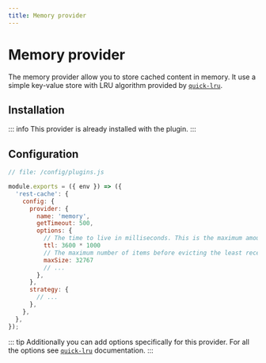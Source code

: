 ```yaml
---
title: Memory provider
---
```


# Memory provider

The memory provider allow you to store cached content in memory. It use a simple key-value store with LRU algorithm provided by [`quick-lru`](https://github.com/sindresorhus/quick-lru).

## Installation

::: info
This provider is already installed with the plugin.
:::

## Configuration

```js {6-16}
// file: /config/plugins.js

module.exports = ({ env }) => ({
  'rest-cache': {
    config: {
      provider: {
        name: 'memory',
        getTimeout: 500,
        options: {
          // The time to live in milliseconds. This is the maximum amount of time that an item can be in the cache before it is removed.
          ttl: 3600 * 1000
          // The maximum number of items before evicting the least recently used items.
          maxSize: 32767
          // ...
        },
      },
      strategy: {
        // ...
      },
    },
  },
});
```

::: tip
Additionally you can add options specifically for this provider. For all the options see [`quick-lru`](https://github.com/sindresorhus/quick-lru/tree/v7.0.1#options) documentation.
:::
